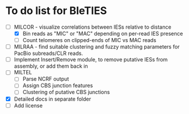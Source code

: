 To do list for BleTIES
======================

 - [ ] MILCOR - visualize correlations between IESs relative to distance
     - [x] Bin reads as "MIC" or "MAC" depending on per-read IES presence
     - [ ] Count telomeres on clipped-ends of MIC vs MAC reads
 - [ ] MILRAA - find suitable clustering and fuzzy matching parameters for
     PacBio subreads/CLR reads.
 - [ ] Implement Insert/Remove module, to remove putative IESs from assembly, or
     add them back in
 - [ ] MILTEL
     - [ ] Parse NCRF output
     - [ ] Assign CBS junction features
     - [ ] Clustering of putative CBS junctions
 - [x] Detailed docs in separate folder
 - [ ] Add license
